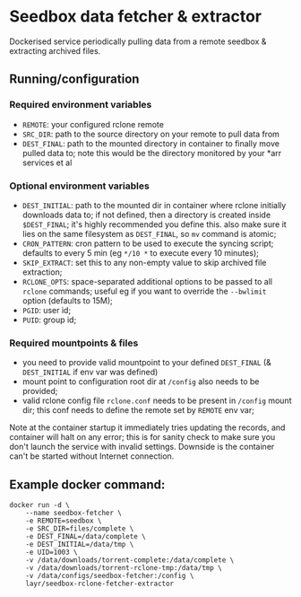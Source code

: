 # Seedbox data fetcher & extractor

Dockerised service periodically pulling data from a remote seedbox & extracting
archived files. 

## Running/configuration

### Required environment variables

- `REMOTE`: your configured rclone remote
- `SRC_DIR`: path to the source directory on your remote to pull data from
- `DEST_FINAL`: path to the mounted directory in container to finally move pulled
   data to; note this would be the directory monitored by your \*arr services  et al

### Optional environment variables

- `DEST_INITIAL`: path to the mounted dir in container where rclone initially downloads
   data to; if not defined, then a directory is created inside `$DEST_FINAL`; it's 
   highly recommended you define this. also make sure it lies on the same filesystem
   as `DEST_FINAL`, so `mv` command is atomic;
- `CRON_PATTERN`: cron pattern to be used to execute the syncing script; defaults to every 5 min
  (eg `*/10 *` to execute every 10 minutes);
- `SKIP_EXTRACT`: set this to any non-empty value to skip archived file extraction;
- `RCLONE_OPTS`: space-separated additional options to be passed to all `rclone` commands;
  useful eg if you want to override the `--bwlimit` option (defaults to 15M);
- `PGID`: user id;
- `PUID`: group id;

### Required mountpoints & files

- you need to provide valid mountpoint to your defined `DEST_FINAL` (& `DEST_INITIAL`
  if env var was defined)
- mount point to configuration root dir at `/config` also needs to be provided;
- valid rclone config file `rclone.conf` needs to be present in `/config` mount dir;
  this conf needs to define the remote set by `REMOTE` env var;


Note at the container startup it immediately tries updating the records, and
container will halt on any error; this is for sanity check to make sure you
don't launch the service with invalid settings. Downside is the container can't
be started without Internet connection.


## Example docker command:

	docker run -d \
		--name seedbox-fetcher \
		-e REMOTE=seedbox \
		-e SRC_DIR=files/complete \
		-e DEST_FINAL=/data/complete \
		-e DEST_INITIAL=/data/tmp \
		-e UID=1003 \
		-v /data/downloads/torrent-complete:/data/complete \
		-v /data/downloads/torrent-rclone-tmp:/data/tmp \
		-v /data/configs/seedbox-fetcher:/config \
		layr/seedbox-rclone-fetcher-extractor
